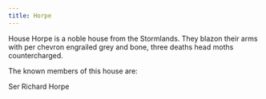 ```yaml
---
title: Horpe
---
```


House Horpe is a noble house from the Stormlands. They blazon their arms with per chevron engrailed grey and bone, three deaths head moths countercharged.

The known members of this house are:

Ser Richard Horpe


